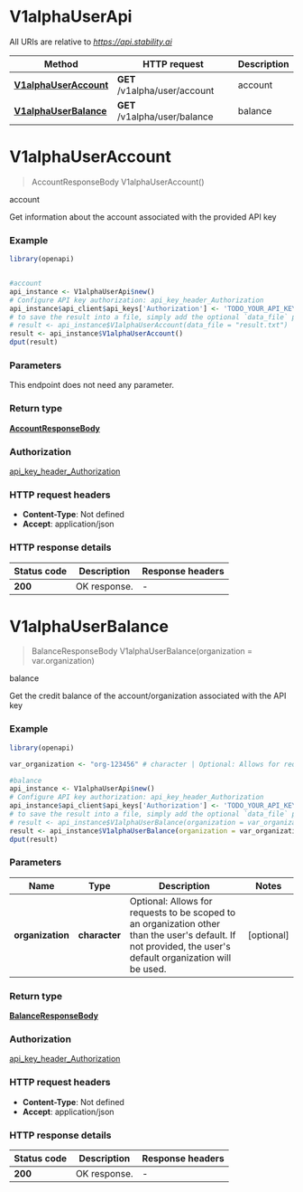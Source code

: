 # V1alphaUserApi

All URIs are relative to *https://api.stability.ai*

Method | HTTP request | Description
------------- | ------------- | -------------
[**V1alphaUserAccount**](V1alphaUserApi.md#V1alphaUserAccount) | **GET** /v1alpha/user/account | account
[**V1alphaUserBalance**](V1alphaUserApi.md#V1alphaUserBalance) | **GET** /v1alpha/user/balance | balance


# **V1alphaUserAccount**
> AccountResponseBody V1alphaUserAccount()

account

Get information about the account associated with the provided API key

### Example
```R
library(openapi)


#account
api_instance <- V1alphaUserApi$new()
# Configure API key authorization: api_key_header_Authorization
api_instance$api_client$api_keys['Authorization'] <- 'TODO_YOUR_API_KEY';
# to save the result into a file, simply add the optional `data_file` parameter, e.g.
# result <- api_instance$V1alphaUserAccount(data_file = "result.txt")
result <- api_instance$V1alphaUserAccount()
dput(result)
```

### Parameters
This endpoint does not need any parameter.

### Return type

[**AccountResponseBody**](AccountResponseBody.md)

### Authorization

[api_key_header_Authorization](../README.md#api_key_header_Authorization)

### HTTP request headers

 - **Content-Type**: Not defined
 - **Accept**: application/json

### HTTP response details
| Status code | Description | Response headers |
|-------------|-------------|------------------|
| **200** | OK response. |  -  |

# **V1alphaUserBalance**
> BalanceResponseBody V1alphaUserBalance(organization = var.organization)

balance

Get the credit balance of the account/organization associated with the API key

### Example
```R
library(openapi)

var_organization <- "org-123456" # character | Optional: Allows for requests to be scoped to an organization other than the user's default.  If not provided, the user's default organization will be used.

#balance
api_instance <- V1alphaUserApi$new()
# Configure API key authorization: api_key_header_Authorization
api_instance$api_client$api_keys['Authorization'] <- 'TODO_YOUR_API_KEY';
# to save the result into a file, simply add the optional `data_file` parameter, e.g.
# result <- api_instance$V1alphaUserBalance(organization = var_organizationdata_file = "result.txt")
result <- api_instance$V1alphaUserBalance(organization = var_organization)
dput(result)
```

### Parameters

Name | Type | Description  | Notes
------------- | ------------- | ------------- | -------------
 **organization** | **character**| Optional: Allows for requests to be scoped to an organization other than the user&#39;s default.  If not provided, the user&#39;s default organization will be used. | [optional] 

### Return type

[**BalanceResponseBody**](BalanceResponseBody.md)

### Authorization

[api_key_header_Authorization](../README.md#api_key_header_Authorization)

### HTTP request headers

 - **Content-Type**: Not defined
 - **Accept**: application/json

### HTTP response details
| Status code | Description | Response headers |
|-------------|-------------|------------------|
| **200** | OK response. |  -  |


